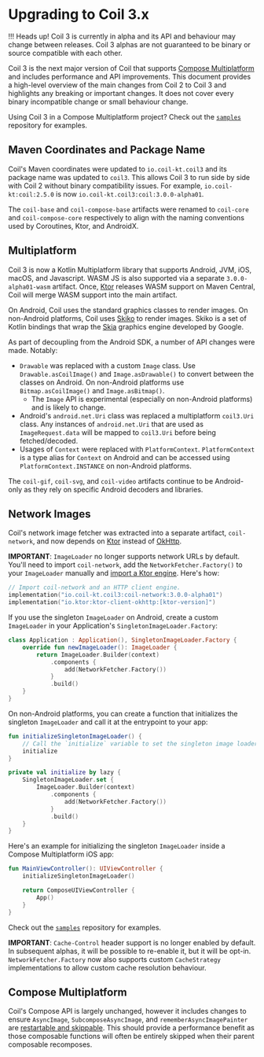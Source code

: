 # Upgrading to Coil 3.x

!!! Heads up!
    Coil 3 is currently in alpha and its API and behaviour may change between releases. Coil 3 alphas are not guaranteed to be binary or source compatible with each other.

Coil 3 is the next major version of Coil that supports [Compose Multiplatform](https://www.jetbrains.com/lp/compose-multiplatform/) and includes performance and API improvements. This document provides a high-level overview of the main changes from Coil 2 to Coil 3 and highlights any breaking or important changes. It does not cover every binary incompatible change or small behaviour change.

Using Coil 3 in a Compose Multiplatform project? Check out the [`samples`](https://github.com/coil-kt/coil/tree/3.x/samples/compose) repository for examples.

## Maven Coordinates and Package Name

Coil's Maven coordinates were updated to `io.coil-kt.coil3` and its package name was updated to `coil3`. This allows Coil 3 to run side by side with Coil 2 without binary compatibility issues. For example, `io.coil-kt:coil:2.5.0` is now `io.coil-kt.coil3:coil:3.0.0-alpha01`.

The `coil-base` and `coil-compose-base` artifacts were renamed to `coil-core` and `coil-compose-core` respectively to align with the naming conventions used by Coroutines, Ktor, and AndroidX.

## Multiplatform

Coil 3 is now a Kotlin Multiplatform library that supports Android, JVM, iOS, macOS, and Javascript. WASM JS is also supported via a separate `3.0.0-alpha01-wasm` artifact. Once, [Ktor](https://ktor.io/) releases WASM support on Maven Central, Coil will merge WASM support into the main artifact.

On Android, Coil uses the standard graphics classes to render images. On non-Android platforms, Coil uses [Skiko](https://github.com/JetBrains/skiko) to render images. Skiko is a set of Kotlin bindings that wrap the [Skia](https://github.com/google/skia) graphics engine developed by Google.

As part of decoupling from the Android SDK, a number of API changes were made. Notably:

- `Drawable` was replaced with a custom `Image` class. Use `Drawable.asCoilImage()` and `Image.asDrawable()` to convert between the classes on Android. On non-Android platforms use `Bitmap.asCoilImage()` and `Image.asBitmap()`.
    - The `Image` API is experimental (especially on non-Android platforms) and is likely to change.
- Android's `android.net.Uri` class was replaced a multiplatform `coil3.Uri` class. Any instances of `android.net.Uri` that are used as `ImageRequest.data` will be mapped to `coil3.Uri` before being fetched/decoded.
- Usages of `Context` were replaced with `PlatformContext`. `PlatformContext` is a type alias for `Context` on Android and can be accessed using `PlatformContext.INSTANCE` on non-Android platforms.

The `coil-gif`, `coil-svg`, and `coil-video` artifacts continue to be Android-only as they rely on specific Android decoders and libraries.

## Network Images

Coil's network image fetcher was extracted into a separate artifact, `coil-network`, and now depends on [Ktor](https://ktor.io/) instead of [OkHttp](https://square.github.io/okhttp/).

**IMPORTANT**: `ImageLoader` no longer supports network URLs by default. You'll need to import `coil-network`, add the `NetworkFetcher.Factory()` to your `ImageLoader` manually and [import a Ktor engine](https://ktor.io/docs/http-client-engines.html). Here's how:

```kotlin
// Import coil-network and an HTTP client engine.
implementation("io.coil-kt.coil3:coil-network:3.0.0-alpha01")
implementation("io.ktor:ktor-client-okhttp:[ktor-version]")
```

If you use the singleton `ImageLoader` on Android, create a custom `ImageLoader` in your Application's `SingletonImageLoader.Factory`:

```kotlin
class Application : Application(), SingletonImageLoader.Factory {
    override fun newImageLoader(): ImageLoader {
        return ImageLoader.Builder(context)
            .components {
                add(NetworkFetcher.Factory())
            }
            .build()
    }
}
```

On non-Android platforms, you can create a function that initializes the singleton `ImageLoader` and call it at the entrypoint to your app:

```kotlin
fun initializeSingletonImageLoader() {
    // Call the `initialize` variable to set the singleton image loader exactly once.
    initialize
}

private val initialize by lazy {
    SingletonImageLoader.set {
        ImageLoader.Builder(context)
            .components {
                add(NetworkFetcher.Factory())
            }
            .build()
    }
}
```

Here's an example for initializing the singleton `ImageLoader` inside a Compose Multiplatform iOS app:

```kotlin
fun MainViewController(): UIViewController {
    initializeSingletonImageLoader()

    return ComposeUIViewController {
        App()
    }
}
```

Check out the [`samples`](https://github.com/coil-kt/coil/tree/3.x/samples/compose) repository for examples.

**IMPORTANT**: `Cache-Control` header support is no longer enabled by default. In subsequent alphas, it will be possible to re-enable it, but it will be opt-in. `NetworkFetcher.Factory` now also supports custom `CacheStrategy` implementations to allow custom cache resolution behaviour.

## Compose Multiplatform

Coil's Compose API is largely unchanged, however it includes changes to ensure `AsyncImage`, `SubcomposeAsyncImage`, and `rememberAsyncImagePainter` are [restartable and skippable](https://developer.android.com/jetpack/compose/performance/stability). This should provide a performance benefit as those composable functions will often be entirely skipped when their parent composable recomposes.
